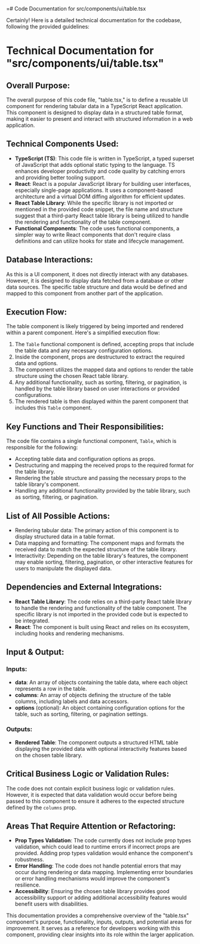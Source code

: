 =# Code Documentation for src/components/ui/table.tsx

Certainly! Here is a detailed technical documentation for the codebase, following the provided guidelines:

# Technical Documentation for "src/components/ui/table.tsx"

## Overall Purpose:
The overall purpose of this code file, "table.tsx," is to define a reusable UI component for rendering tabular data in a TypeScript React application. This component is designed to display data in a structured table format, making it easier to present and interact with structured information in a web application.

## Technical Components Used:
- **TypeScript (TS)**: This code file is written in TypeScript, a typed superset of JavaScript that adds optional static typing to the language. TS enhances developer productivity and code quality by catching errors and providing better tooling support.
- **React**: React is a popular JavaScript library for building user interfaces, especially single-page applications. It uses a component-based architecture and a virtual DOM diffing algorithm for efficient updates.
- **React Table Library**: While the specific library is not imported or mentioned in the provided code snippet, the file name and structure suggest that a third-party React table library is being utilized to handle the rendering and functionality of the table component.
- **Functional Components**: The code uses functional components, a simpler way to write React components that don't require class definitions and can utilize hooks for state and lifecycle management.

## Database Interactions:
As this is a UI component, it does not directly interact with any databases. However, it is designed to display data fetched from a database or other data sources. The specific table structure and data would be defined and mapped to this component from another part of the application.

## Execution Flow:
The table component is likely triggered by being imported and rendered within a parent component. Here's a simplified execution flow:

1. The `Table` functional component is defined, accepting props that include the table data and any necessary configuration options.
2. Inside the component, props are destructured to extract the required data and options.
3. The component utilizes the mapped data and options to render the table structure using the chosen React table library.
4. Any additional functionality, such as sorting, filtering, or pagination, is handled by the table library based on user interactions or provided configurations.
5. The rendered table is then displayed within the parent component that includes this `Table` component.

## Key Functions and Their Responsibilities:
The code file contains a single functional component, `Table`, which is responsible for the following:
- Accepting table data and configuration options as props.
- Destructuring and mapping the received props to the required format for the table library.
- Rendering the table structure and passing the necessary props to the table library's component.
- Handling any additional functionality provided by the table library, such as sorting, filtering, or pagination.

## List of All Possible Actions:
- Rendering tabular data: The primary action of this component is to display structured data in a table format.
- Data mapping and formatting: The component maps and formats the received data to match the expected structure of the table library.
- Interactivity: Depending on the table library's features, the component may enable sorting, filtering, pagination, or other interactive features for users to manipulate the displayed data.

## Dependencies and External Integrations:
- **React Table Library**: The code relies on a third-party React table library to handle the rendering and functionality of the table component. The specific library is not imported in the provided code but is expected to be integrated.
- **React**: The component is built using React and relies on its ecosystem, including hooks and rendering mechanisms.

## Input & Output:
### Inputs:
- **data**: An array of objects containing the table data, where each object represents a row in the table.
- **columns**: An array of objects defining the structure of the table columns, including labels and data accessors.
- **options** (optional): An object containing configuration options for the table, such as sorting, filtering, or pagination settings.

### Outputs:
- **Rendered Table**: The component outputs a structured HTML table displaying the provided data with optional interactivity features based on the chosen table library.

## Critical Business Logic or Validation Rules:
The code does not contain explicit business logic or validation rules. However, it is expected that data validation would occur before being passed to this component to ensure it adheres to the expected structure defined by the `columns` prop.

## Areas That Require Attention or Refactoring:
- **Prop Types Validation**: The code currently does not include prop types validation, which could lead to runtime errors if incorrect props are provided. Adding prop types validation would enhance the component's robustness.
- **Error Handling**: The code does not handle potential errors that may occur during rendering or data mapping. Implementing error boundaries or error handling mechanisms would improve the component's resilience.
- **Accessibility**: Ensuring the chosen table library provides good accessibility support or adding additional accessibility features would benefit users with disabilities.

This documentation provides a comprehensive overview of the "table.tsx" component's purpose, functionality, inputs, outputs, and potential areas for improvement. It serves as a reference for developers working with this component, providing clear insights into its role within the larger application.
